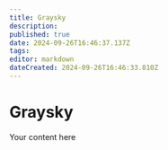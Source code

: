 ```yaml
---
title: Graysky
description: 
published: true
date: 2024-09-26T16:46:37.137Z
tags: 
editor: markdown
dateCreated: 2024-09-26T16:46:33.810Z
---
```


# Graysky
Your content here